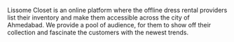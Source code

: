 Lissome Closet is an online platform where the offline dress rental providers list their inventory and make them accessible across the city of Ahmedabad. We provide a pool of audience, for them to show off their collection and fascinate the customers with the newest trends.
